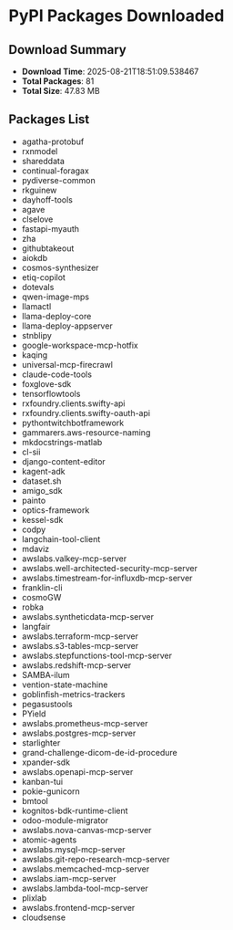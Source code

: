 # PyPI Packages Downloaded

## Download Summary
- **Download Time**: 2025-08-21T18:51:09.538467
- **Total Packages**: 81
- **Total Size**: 47.83 MB

## Packages List
- agatha-protobuf
- rxnmodel
- shareddata
- continual-foragax
- pydiverse-common
- rkguinew
- dayhoff-tools
- agave
- clselove
- fastapi-myauth
- zha
- githubtakeout
- aiokdb
- cosmos-synthesizer
- etiq-copilot
- dotevals
- qwen-image-mps
- llamactl
- llama-deploy-core
- llama-deploy-appserver
- stnblipy
- google-workspace-mcp-hotfix
- kaqing
- universal-mcp-firecrawl
- claude-code-tools
- foxglove-sdk
- tensorflowtools
- rxfoundry.clients.swifty-api
- rxfoundry.clients.swifty-oauth-api
- pythontwitchbotframework
- gammarers.aws-resource-naming
- mkdocstrings-matlab
- cl-sii
- django-content-editor
- kagent-adk
- dataset.sh
- amigo_sdk
- painto
- optics-framework
- kessel-sdk
- codpy
- langchain-tool-client
- mdaviz
- awslabs.valkey-mcp-server
- awslabs.well-architected-security-mcp-server
- awslabs.timestream-for-influxdb-mcp-server
- franklin-cli
- cosmoGW
- robka
- awslabs.syntheticdata-mcp-server
- langfair
- awslabs.terraform-mcp-server
- awslabs.s3-tables-mcp-server
- awslabs.stepfunctions-tool-mcp-server
- awslabs.redshift-mcp-server
- SAMBA-ilum
- vention-state-machine
- goblinfish-metrics-trackers
- pegasustools
- PYield
- awslabs.prometheus-mcp-server
- awslabs.postgres-mcp-server
- starlighter
- grand-challenge-dicom-de-id-procedure
- xpander-sdk
- awslabs.openapi-mcp-server
- kanban-tui
- pokie-gunicorn
- bmtool
- kognitos-bdk-runtime-client
- odoo-module-migrator
- awslabs.nova-canvas-mcp-server
- atomic-agents
- awslabs.mysql-mcp-server
- awslabs.git-repo-research-mcp-server
- awslabs.memcached-mcp-server
- awslabs.iam-mcp-server
- awslabs.lambda-tool-mcp-server
- plixlab
- awslabs.frontend-mcp-server
- cloudsense
